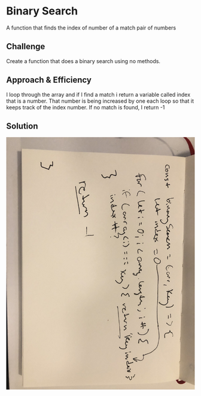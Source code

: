 # Binary Search
A function that finds the index of number of a match pair of numbers

## Challenge
Create a function that does a binary search using no methods.

## Approach & Efficiency
I loop through the array and if I find a match i return a variable called index that is a number. That number is being increased by one each loop so that it keeps track of the index number. If no match is found, I return -1

## Solution
![Whiteboard](./assets/whiteboard.JPG)